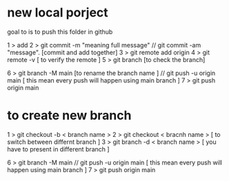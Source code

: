 # new local porject 

goal to is to push this folder in github  

1 > add <file name>
2 > git commit -m "meaning full message"   // git commit -am "message". [commit and add together]
3 > git remote add origin <link>
4 > git remote -v [ to verify the remote ]
5 > git branch [to check the branch]

6 > git branch -M main  [to rename the branch name ]  // git push -u origin main [ this mean every push will happen using main branch ] 
7 > git push origin main




# to create new branch

1 > git checkout -b < branch name >
2 > git checkout < bracnh name > [ to switch between differnt branch ]
3 > git branch -d < branch name > [ you have to present in different branch ]

6 > git branch -M main   // git push -u origin main [ this mean every push will happen using main branch ] 
7 > git push origin main




